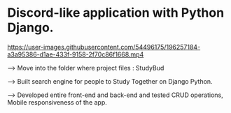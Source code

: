 # Discord-like application with Python Django.

https://user-images.githubusercontent.com/54496175/196257184-a3a95386-d1ae-433f-9158-2f70c86f1668.mp4

--> Move into the folder where project files : StudyBud

--> Built search engine for people to Study Together on Django Python.

--> Developed entire front-end and back-end and tested CRUD operations, Mobile responsiveness of the app.
